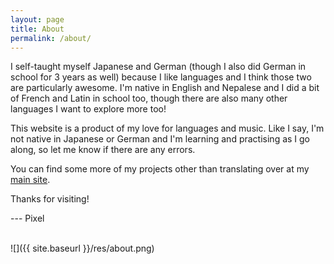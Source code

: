 ```yaml
---
layout: page
title: About
permalink: /about/
---
```


I self-taught myself Japanese and German (though I also did German in school for 3 years as well) because I like languages and I think those two are particularly awesome. I'm native in English and Nepalese and I did a bit of French and Latin in school too, though there are also many other languages I want to explore more too!

This website is a product of my love for languages and music.
Like I say, I'm not native in Japanese or German and I'm learning and practising as I go along, so let me know if there are any errors.

You can find some more of my projects other than translating over at my [main site](/).

Thanks for visiting!

--- Pixel

<br>
![]({{ site.baseurl }}/res/about.png)